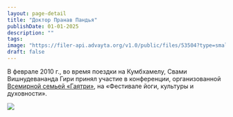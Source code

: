 ```yaml
---
layout: page-detail
title: "Доктор Пранав Пандья"
publishDate: 01-01-2025
description: ""
tags:
image: "https://filer-api.advayta.org/v1.0/public/files/53504?type=small"
draft: false
---
```


 В феврале 2010 г., во время поездки на Кумбхамелу, Свами Вишнудевананда Гири принял участие в конференции, организованной [Всемирной семьей «Гаятри»](http://advayta.org/1474), на «Фестивале йоги, культуры и духовности».

[![](https://filer-api.advayta.org/v1.0/public/files/53504?size=medium)](https://filer-api.advayta.org/v1.0/public/files/53511?size=medium) 
  
  
